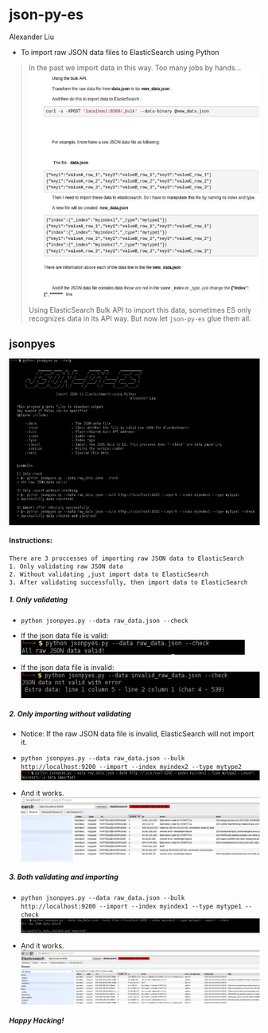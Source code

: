 json-py-es
==========
Alexander Liu
* To import raw JSON data files to ElasticSearch using Python

> In the past we import data in this way. Too many jobs by hands...
> ![Alt](static/snapshot106.jpg)
> Using ElasticSearch Bulk API to import this data, sometimes ES only recognizes data in its API way. 
> But now let `json-py-es` glue them all.


jsonpyes
--------
![Alt](static/snapshot104.jpg)

#### Instructions:
    There are 3 proccesses of importing raw JSON data to ElasticSearch
    1. Only validating raw JSON data
    2. Without validating ,just import data to ElasticSearch
    3. After validating successfully, then import data to ElasticSearch


##### 1. Only validating
* ```python jsonpyes.py --data raw_data.json --check```

* If the json data file is valid: 
![Alt](static/snapshot98.jpg)

* If the json data file is invalid: 
![Alt](static/snapshot99.jpg)

##### 2. Only importing without validating
* Notice: If the raw JSON data file is invalid, ElasticSearch will not import it.
* ```python jsonpyes.py --data raw_data.json --bulk http://localhost:9200 --import --index myindex2 --type mytype2```
![Alt](static/snapshot102.jpg)

* And it works.
![Alt](static/snapshot105.jpg)

##### 3. Both validating and importing
* ```python jsonpyes.py --data raw_data.json --bulk http://localhost:9200 --import --index myindex1 --type mytype1 --check```
![Alt](static/snapshot100.jpg)

* And it works.
![Alt](static/snapshot101.jpg)



##### Happy Hacking!
